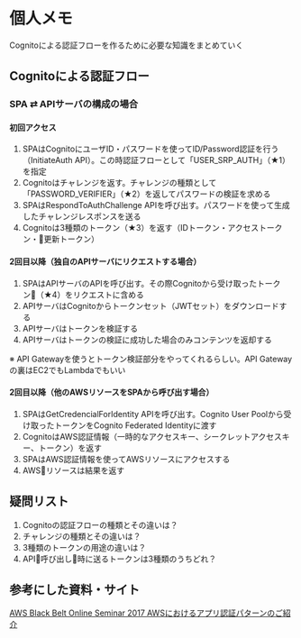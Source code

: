 # 個人メモ
Cognitoによる認証フローを作るために必要な知識をまとめていく

## Cognitoによる認証フロー
### SPA ⇄ APIサーバの構成の場合
#### 初回アクセス
1. SPAはCognitoにユーザID・パスワードを使ってID/Password認証を行う（InitiateAuth API）。この時認証フローとして「USER_SRP_AUTH」（★1）を指定
2. Cognitoはチャレンジを返す。チャレンジの種類として「PASSWORD_VERIFIER」（★2）を返してパスワードの検証を求める
3. SPAはRespondToAuthChallenge APIを呼び出す。パスワードを使って生成したチャレンジレスポンスを送る
4. Cognitoは3種類のトークン（★3）を返す（IDトークン・アクセストークン・更新トークン）

#### 2回目以降（独自のAPIサーバにリクエストする場合）
1. SPAはAPIサーバのAPIを呼び出す。その際Cognitoから受け取ったトークン（★4）をリクエストに含める
2. APIサーバはCognitoからトークンセット（JWTセット）をダウンロードする
3. APIサーバはトークンを検証する
4. APIサーバはトークンの検証に成功した場合のみコンテンツを返却する

※ API Gatewayを使うとトークン検証部分をやってくれるらしい。API Gatewayの裏はEC2でもLambdaでもいい

#### 2回目以降（他のAWSリソースをSPAから呼び出す場合）
1. SPAはGetCredencialForIdentity APIを呼び出す。Cognito User Poolから受け取ったトークンをCognito Federated Identityに渡す
2. CognitoはAWS認証情報（一時的なアクセスキー、シークレットアクセスキー、トークン）を返す
3. SPAはAWS認証情報を使ってAWSリソースにアクセスする
4. AWSリソースは結果を返す

## 疑問リスト
1. Cognitoの認証フローの種類とその違いは？
2. チャレンジの種類とその違いは？
3. 3種類のトークンの用途の違いは？
4. API呼び出し時に送るトークンは3種類のうちどれ？

## 参考にした資料・サイト
[AWS Black Belt Online Seminar 2017 AWSにおけるアプリ認証パターンのご紹介](https://www.slideshare.net/AmazonWebServicesJapan/aws-black-belt-online-seminar-2017-aws-80642202)
